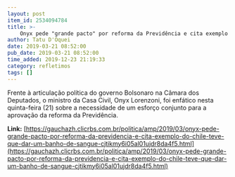 ```yaml
---
layout: post
item_id: 2534094784
title: >-
    Onyx pede "grande pacto" por reforma da Previdência e cita exemplo do Chile: "Teve que dar um banho de sangue"
author: Tatu D'Oquei
date: 2019-03-21 08:52:00
pub_date: 2019-03-21 08:52:00
time_added: 2019-12-23 21:19:33
category: refletimos
tags: []
---
```


Frente à articulação política do governo Bolsonaro na Câmara dos Deputados, o ministro da Casa Civil, Onyx Lorenzoni, foi enfático nesta quinta-feira (21) sobre a necessidade de um esforço conjunto para a aprovação da reforma da Previdência.

**Link:** [https://gauchazh.clicrbs.com.br/politica/amp/2019/03/onyx-pede-grande-pacto-por-reforma-da-previdencia-e-cita-exemplo-do-chile-teve-que-dar-um-banho-de-sangue-cjtikmy6i05al01ujdr8da4f5.html](https://gauchazh.clicrbs.com.br/politica/amp/2019/03/onyx-pede-grande-pacto-por-reforma-da-previdencia-e-cita-exemplo-do-chile-teve-que-dar-um-banho-de-sangue-cjtikmy6i05al01ujdr8da4f5.html)

